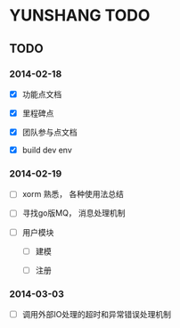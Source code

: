 YUNSHANG TODO
=============

## TODO

### 2014-02-18

- [x] 功能点文档
- [x] 里程碑点
- [x] 团队参与点文档

- [x] build dev env

### 2014-02-19
- [ ] xorm 熟悉， 各种使用法总结
- [ ] 寻找go版MQ， 消息处理机制

- [ ] 用户模块
    - [ ] 建模
    - [ ] 注册


### 2014-03-03

- [ ] 调用外部IO处理的超时和异常错误处理机制